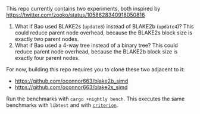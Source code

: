 This repo currently contains two experiments, both inspired by
https://twitter.com/zooko/status/1058628340918050816

1. What if Bao used BLAKE2s (`update8`) instead of BLAKE2b (`update4`)?
   This could reduce parent node overhead, because the BLAKE2s block
   size is exactly two parent nodes.
2. What if Bao used a 4-way tree instead of a binary tree? This could
   reduce parent node overhead, because the BLAKE2b block size is
   exactly four parent nodes.

For now, building this repo requires you to clone these two adjacent to
it:

- https://github.com/oconnor663/blake2b_simd
- https://github.com/oconnor663/blake2s_simd

Run the benchmarks with `cargo +nightly bench`. This executes the same
benchmarks with `libtest` and with
[`criterion`](https://github.com/japaric/criterion.rs).
